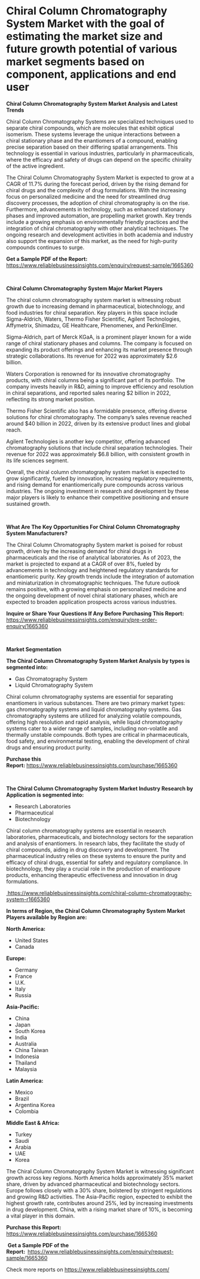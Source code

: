 <p><h1>Chiral Column Chromatography System Market with the goal of estimating the market size and future growth potential of various market segments based on component, applications and end user</h1></p><p><strong>Chiral Column Chromatography System Market Analysis and Latest Trends</strong></p>
<p><p>Chiral Column Chromatography Systems are specialized techniques used to separate chiral compounds, which are molecules that exhibit optical isomerism. These systems leverage the unique interactions between a chiral stationary phase and the enantiomers of a compound, enabling precise separation based on their differing spatial arrangements. This technology is essential in various industries, particularly in pharmaceuticals, where the efficacy and safety of drugs can depend on the specific chirality of the active ingredient.</p><p>The Chiral Column Chromatography System Market is expected to grow at a CAGR of 11.7% during the forecast period, driven by the rising demand for chiral drugs and the complexity of drug formulations. With the increasing focus on personalized medicine and the need for streamlined drug discovery processes, the adoption of chiral chromatography is on the rise. Furthermore, advancements in technology, such as enhanced stationary phases and improved automation, are propelling market growth. Key trends include a growing emphasis on environmentally friendly practices and the integration of chiral chromatography with other analytical techniques. The ongoing research and development activities in both academia and industry also support the expansion of this market, as the need for high-purity compounds continues to surge.</p></p>
<p><strong>Get a Sample PDF of the Report:&nbsp;</strong> <a href="https://www.reliablebusinessinsights.com/enquiry/request-sample/1665360?utm_campaign=3053&utm_medium=2&utm_source=Github&utm_content=ia&utm_term=11042025&utm_id=chiral-column-chromatography-system">https://www.reliablebusinessinsights.com/enquiry/request-sample/1665360</a></p>
<p>&nbsp;</p>
<p><strong>Chiral Column Chromatography System Major Market Players</strong></p>
<p><p>The chiral column chromatography system market is witnessing robust growth due to increasing demand in pharmaceutical, biotechnology, and food industries for chiral separation. Key players in this space include Sigma-Aldrich, Waters, Thermo Fisher Scientific, Agilent Technologies, Affymetrix, Shimadzu, GE Healthcare, Phenomenex, and PerkinElmer. </p><p>Sigma-Aldrich, part of Merck KGaA, is a prominent player known for a wide range of chiral stationary phases and columns. The company is focused on expanding its product offerings and enhancing its market presence through strategic collaborations. Its revenue for 2022 was approximately $2.6 billion.</p><p>Waters Corporation is renowned for its innovative chromatography products, with chiral columns being a significant part of its portfolio. The company invests heavily in R&D, aiming to improve efficiency and resolution in chiral separations, and reported sales nearing $2 billion in 2022, reflecting its strong market position.</p><p>Thermo Fisher Scientific also has a formidable presence, offering diverse solutions for chiral chromatography. The company’s sales revenue reached around $40 billion in 2022, driven by its extensive product lines and global reach. </p><p>Agilent Technologies is another key competitor, offering advanced chromatography solutions that include chiral separation technologies. Their revenue for 2022 was approximately $6.8 billion, with consistent growth in its life sciences segment.</p><p>Overall, the chiral column chromatography system market is expected to grow significantly, fueled by innovation, increasing regulatory requirements, and rising demand for enantiomerically pure compounds across various industries. The ongoing investment in research and development by these major players is likely to enhance their competitive positioning and ensure sustained growth.</p></p>
<p>&nbsp;</p>
<p><strong>What Are The Key Opportunities For Chiral Column Chromatography System Manufacturers?</strong></p>
<p><p>The Chiral Column Chromatography System market is poised for robust growth, driven by the increasing demand for chiral drugs in pharmaceuticals and the rise of analytical laboratories. As of 2023, the market is projected to expand at a CAGR of over 8%, fueled by advancements in technology and heightened regulatory standards for enantiomeric purity. Key growth trends include the integration of automation and miniaturization in chromatographic techniques. The future outlook remains positive, with a growing emphasis on personalized medicine and the ongoing development of novel chiral stationary phases, which are expected to broaden application prospects across various industries.</p></p>
<p><strong>Inquire or Share Your Questions If Any Before Purchasing This Report:</strong> <a href="https://www.reliablebusinessinsights.com/enquiry/pre-order-enquiry/1665360?utm_campaign=3053&utm_medium=2&utm_source=Github&utm_content=ia&utm_term=11042025&utm_id=chiral-column-chromatography-system">https://www.reliablebusinessinsights.com/enquiry/pre-order-enquiry/1665360</a></p>
<p>&nbsp;</p>
<p><strong>Market Segmentation</strong></p>
<p><strong>The Chiral Column Chromatography System Market Analysis by types is segmented into:</strong></p>
<p><ul><li>Gas Chromatography System</li><li>Liquid Chromatography System</li></ul></p>
<p><p>Chiral column chromatography systems are essential for separating enantiomers in various substances. There are two primary market types: gas chromatography systems and liquid chromatography systems. Gas chromatography systems are utilized for analyzing volatile compounds, offering high resolution and rapid analysis, while liquid chromatography systems cater to a wider range of samples, including non-volatile and thermally unstable compounds. Both types are critical in pharmaceuticals, food safety, and environmental testing, enabling the development of chiral drugs and ensuring product purity.</p></p>
<p><strong>Purchase this Report:&nbsp;</strong><a href="https://www.reliablebusinessinsights.com/purchase/1665360?utm_campaign=3053&utm_medium=2&utm_source=Github&utm_content=ia&utm_term=11042025&utm_id=chiral-column-chromatography-system">https://www.reliablebusinessinsights.com/purchase/1665360</a></p>
<p>&nbsp;</p>
<p><strong>The Chiral Column Chromatography System Market Industry Research by Application is segmented into:</strong></p>
<p><ul><li>Research Laboratories</li><li>Pharmaceutical</li><li>Biotechnology</li></ul></p>
<p><p>Chiral column chromatography systems are essential in research laboratories, pharmaceuticals, and biotechnology sectors for the separation and analysis of enantiomers. In research labs, they facilitate the study of chiral compounds, aiding in drug discovery and development. The pharmaceutical industry relies on these systems to ensure the purity and efficacy of chiral drugs, essential for safety and regulatory compliance. In biotechnology, they play a crucial role in the production of enantiopure products, enhancing therapeutic effectiveness and innovation in drug formulations.</p></p>
<p><a href="https://www.reliablebusinessinsights.com/chiral-column-chromatography-system-r1665360?utm_campaign=3053&utm_medium=2&utm_source=Github&utm_content=ia&utm_term=11042025&utm_id=chiral-column-chromatography-system">&nbsp;https://www.reliablebusinessinsights.com/chiral-column-chromatography-system-r1665360</a></p>
<p><strong>In terms of Region, the Chiral Column Chromatography System Market Players available by Region are:</strong></p>
<p>
    <p> <strong> North America: </strong>
        <ul>
            <li>United States</li>
            <li>Canada</li>
        </ul>
        </p> 
    <p> <strong> Europe: </strong>
        <ul>
            <li>Germany</li>
            <li>France</li>
            <li>U.K.</li>
            <li>Italy</li>
            <li>Russia</li>
        </ul>
        </p> 
    <p> <strong> Asia-Pacific: </strong>
        <ul>
            <li>China</li>
            <li>Japan</li>
            <li>South Korea</li>
            <li>India</li>
            <li>Australia</li>
            <li>China Taiwan</li>
            <li>Indonesia</li>
            <li>Thailand</li>
            <li>Malaysia</li>
        </ul>
        </p> 
    <p> <strong> Latin America: </strong>
        <ul>
            <li>Mexico</li>
            <li>Brazil</li>
            <li>Argentina Korea</li>
            <li>Colombia</li>
        </ul>
        </p> 
    <p> <strong> Middle East & Africa: </strong>
        <ul>
            <li>Turkey</li>
            <li>Saudi</li>
            <li>Arabia</li>
            <li>UAE</li>
            <li>Korea</li>
        </ul>
    </p>
    </p>
<p><p>The Chiral Column Chromatography System Market is witnessing significant growth across key regions. North America holds approximately 35% market share, driven by advanced pharmaceutical and biotechnology sectors. Europe follows closely with a 30% share, bolstered by stringent regulations and growing R&D activities. The Asia-Pacific region, expected to exhibit the highest growth rate, contributes around 25%, led by increasing investments in drug development. China, with a rising market share of 10%, is becoming a vital player in this domain.</p></p>
<p><strong>Purchase this Report: </strong><a href="https://www.reliablebusinessinsights.com/purchase/1665360?utm_campaign=3053&utm_medium=2&utm_source=Github&utm_content=ia&utm_term=11042025&utm_id=chiral-column-chromatography-system">https://www.reliablebusinessinsights.com/purchase/1665360</a></p>
<p>&nbsp;<strong>Get a Sample PDF of the Report:&nbsp;&nbsp;</strong><a href="https://www.reliablebusinessinsights.com/enquiry/request-sample/1665360?utm_campaign=3053&utm_medium=2&utm_source=Github&utm_content=ia&utm_term=11042025&utm_id=chiral-column-chromatography-system">https://www.reliablebusinessinsights.com/enquiry/request-sample/1665360</a></p>
<p><strong></strong></p>
<p>Check more reports on <a href="https://www.reliablebusinessinsights.com/?utm_campaign=3053&utm_medium=2&utm_source=Github&utm_content=ia&utm_term=11042025&utm_id=chiral-column-chromatography-system">https://www.reliablebusinessinsights.com/</a></p>